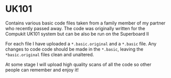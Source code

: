 # UK101
Contains various basic code files taken from a family member of my partner who recently passed away. The code was originally written for the Compukit UK101 system but can be also be run on the Superboard II

For each file I have uploaded a `*.basic.original` and a `*.basic` file. Any changes to code code should be made in the `*.basic`, leaving the `*basic.original` files clean and unaltered.

At some stage I will upload high quality scans of all the code so other people can remember and enjoy it!
